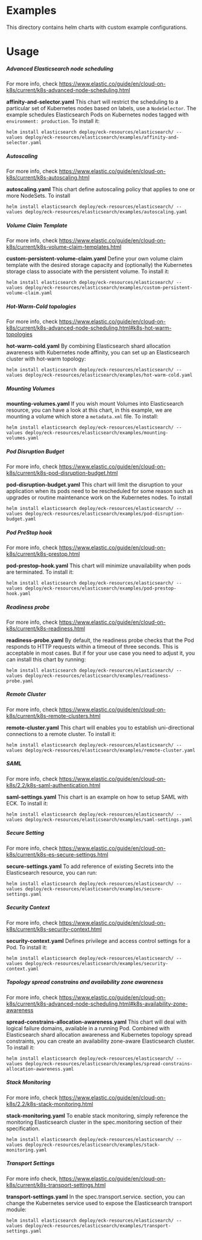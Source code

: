 # Examples

This directory contains helm charts with custom example configurations. 

# Usage

##### Advanced Elasticsearch node scheduling
For more info, check https://www.elastic.co/guide/en/cloud-on-k8s/current/k8s-advanced-node-scheduling.html

**affinity-and-selector.yaml** 
This chart will restrict the scheduling to a particular set of Kubernetes nodes based on labels, use a `NodeSelector`. The example schedules Elasticsearch Pods on Kubernetes nodes tagged with `environment: production`. To install it:

`helm install elasticsearch deploy/eck-resources/elasticsearch/ --values deploy/eck-resources/elasticsearch/examples/affinity-and-selector.yaml`

##### Autoscaling
For more info, check https://www.elastic.co/guide/en/cloud-on-k8s/current/k8s-autoscaling.html

**autoscaling.yaml** 
This chart define autoscaling policy that applies to one or more NodeSets. To install

`helm install elasticsearch deploy/eck-resources/elasticsearch/ --values deploy/eck-resources/elasticsearch/examples/autoscaling.yaml`

##### Volume Claim Template
For more info, check https://www.elastic.co/guide/en/cloud-on-k8s/current/k8s-volume-claim-templates.html

**custom-persistent-volume-claim.yaml**
Define your own volume claim template with the desired storage capacity and (optionally) the Kubernetes storage class to associate with the persistent volume. To install it:

`helm install elasticsearch deploy/eck-resources/elasticsearch/ --values deploy/eck-resources/elasticsearch/examples/custom-persistent-volume-claim.yaml`

##### Hot-Warm-Cold topologies
For more info, check https://www.elastic.co/guide/en/cloud-on-k8s/current/k8s-advanced-node-scheduling.html#k8s-hot-warm-topologies

**hot-warm-cold.yaml**
By combining Elasticsearch shard allocation awareness with Kubernetes node affinity, you can set up an Elasticsearch cluster with hot-warm topology:

`helm install elasticsearch deploy/eck-resources/elasticsearch/ --values deploy/eck-resources/elasticsearch/examples/hot-warm-cold.yaml`

##### Mounting Volumes

**mounting-volumes.yaml**
If you wish mount Volumes into Elasticsearch resource, you can have a look at this chart, in this example, we are mounting a volume which store a `metadata.xml` file. To install:

`helm install elasticsearch deploy/eck-resources/elasticsearch/ --values deploy/eck-resources/elasticsearch/examples/mounting-volumes.yaml`

##### Pod Disruption Budget
For more info, check https://www.elastic.co/guide/en/cloud-on-k8s/current/k8s-pod-disruption-budget.html

**pod-disruption-budget.yaml**
This chart will limit the disruption to your application when its pods need to be rescheduled for some reason such as upgrades or routine maintenance work on the Kubernetes nodes. To install

`helm install elasticsearch deploy/eck-resources/elasticsearch/ --values deploy/eck-resources/elasticsearch/examples/pod-disruption-budget.yaml`

##### Pod PreStop hook
For more info, check https://www.elastic.co/guide/en/cloud-on-k8s/current/k8s-prestop.html 

**pod-prestop-hook.yaml**
This chart will minimize unavailability when pods are terminated. To install it:

`helm install elasticsearch deploy/eck-resources/elasticsearch/ --values deploy/eck-resources/elasticsearch/examples/pod-prestop-hook.yaml`

##### Readiness probe
For more info, check https://www.elastic.co/guide/en/cloud-on-k8s/current/k8s-readiness.html

**readiness-probe.yaml**
By default, the readiness probe checks that the Pod responds to HTTP requests within a timeout of three seconds. This is acceptable in most cases. But if for your use case you need to adjust it, you can install this chart by running:

`helm install elasticsearch deploy/eck-resources/elasticsearch/ --values deploy/eck-resources/elasticsearch/examples/readiness-probe.yaml`

##### Remote Cluster
For more info, check https://www.elastic.co/guide/en/cloud-on-k8s/current/k8s-remote-clusters.html

**remote-cluster.yaml**
This chart will enables you to establish uni-directional connections to a remote cluster. To install it:

`helm install elasticsearch deploy/eck-resources/elasticsearch/ --values deploy/eck-resources/elasticsearch/examples/remote-cluster.yaml`

##### SAML
For more info, check https://www.elastic.co/guide/en/cloud-on-k8s/2.2/k8s-saml-authentication.html

**saml-settings.yaml**
This chart is an example on how to setup SAML with ECK. To install it:

`helm install elasticsearch deploy/eck-resources/elasticsearch/ --values deploy/eck-resources/elasticsearch/examples/saml-settings.yaml`

##### Secure Setting
For more info, check https://www.elastic.co/guide/en/cloud-on-k8s/current/k8s-es-secure-settings.html

**secure-settings.yaml**
To add reference of existing Secrets into the Elasticsearch resource, you can run:

`helm install elasticsearch deploy/eck-resources/elasticsearch/ --values deploy/eck-resources/elasticsearch/examples/secure-settings.yaml`

##### Security Context
For more info, check https://www.elastic.co/guide/en/cloud-on-k8s/current/k8s-security-context.html

**security-context.yaml**
Defines privilege and access control settings for a Pod. To install it:

`helm install elasticsearch deploy/eck-resources/elasticsearch/ --values deploy/eck-resources/elasticsearch/examples/security-context.yaml`

##### Topology spread constrains and availability zone awareness
For more info, check https://www.elastic.co/guide/en/cloud-on-k8s/current/k8s-advanced-node-scheduling.html#k8s-availability-zone-awareness

**spread-constrains-allocation-awareness.yaml**
This chart will deal with logical failure domains, available in a running Pod. Combined with Elasticsearch shard allocation awareness and Kubernetes topology spread constraints, you can create an availability zone-aware Elasticsearch cluster. To install it:

`helm install elasticsearch deploy/eck-resources/elasticsearch/ --values deploy/eck-resources/elasticsearch/examples/spread-constrains-allocation-awareness.yaml`

##### Stack Monitoring
For more info, check https://www.elastic.co/guide/en/cloud-on-k8s/2.2/k8s-stack-monitoring.html 

**stack-monitoring.yaml**
To enable stack monitoring, simply reference the monitoring Elasticsearch cluster in the spec.monitoring section of their specification.

`helm install elasticsearch deploy/eck-resources/elasticsearch/ --values deploy/eck-resources/elasticsearch/examples/stack-monitoring.yaml`

##### Transport Settings
For more info check, https://www.elastic.co/guide/en/cloud-on-k8s/current/k8s-transport-settings.html

**transport-settings.yaml**
In the spec.transport.service. section, you can change the Kubernetes service used to expose the Elasticsearch transport module:

`helm install elasticsearch deploy/eck-resources/elasticsearch/ --values deploy/eck-resources/elasticsearch/examples/transport-settings.yaml`

